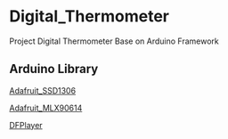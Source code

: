 # Digital_Thermometer
Project Digital Thermometer Base on Arduino Framework

## Arduino Library
[Adafruit_SSD1306](https://github.com/adafruit/Adafruit_SSD1306)

[Adafruit_MLX90614](https://github.com/adafruit/Adafruit-MLX90614-Library)

[DFPlayer](https://github.com/DFRobot/DFPlayer-Mini-mp3)

